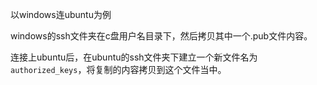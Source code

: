 
以windows连ubuntu为例

windows的ssh文件夹在c盘用户名目录下，然后拷贝其中一个.pub文件内容。

连接上ubuntu后，在ubuntu的ssh文件夹下建立一个新文件名为`authorized_keys`，将复制的内容拷贝到这个文件当中。